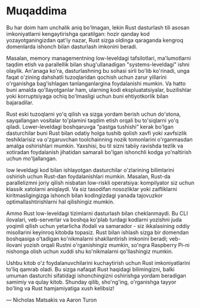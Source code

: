 # Muqaddima

Bu har doim ham unchalik aniq bo'lmagan, lekin Rust dasturlash tili asosan imkoniyatlarni kengaytirishga qaratilgan: hozir qanday kod yozayotganingizdan qat'iy nazar, Rust sizga oldinga qaraganda kengroq domenlarda ishonch bilan dasturlash imkonini beradi.

Masalan, memory managementning low-leveldagi tafsilotlari, ma'lumotlarni taqdim etish va parallellik bilan shug'ullanadigan "systems-leveldagi" ishni olaylik. An'anaga ko'ra, dasturlashning bu sohasi sirli bo'lib ko'rinadi, unga faqat o'zining dahshatli tuzoqlaridan qochish uchun zarur yillarini o'rganishga bag'ishlagan tanlanganlargina foydalanishi mumkin. Va hatto buni amalda qo'llayotganlar ham, ularning kodi ekspluatatsiyalar, buzilishlar yoki korruptsiyaga ochiq bo'lmasligi uchun buni ehtiyotkorlik bilan bajaradilar.

Rust eski tuzoqlarni yo'q qilish va sizga yordam berish uchun do'stona, sayqallangan vositalar to'plamini taqdim etish orqali bu to'siqlarni yo'q qiladi. Lower-leveldagi boshqaruvga ”pastga tushishi” kerak bo'lgan dasturchilar buni Rust bilan odatiy holga tushib qolish xavfi yoki xavfsizlik teshiklarisiz va o'zgaruvchan toolchainning nozik tomonlarini o'rganmasdan amalga oshirishlari mumkin. Yaxshisi, bu til sizni tabiiy ravishda tezlik va xotiradan foydalanish jihatidan samarali bo'lgan ishonchli kodga yo'naltirish uchun mo'ljallangan.

low leveldagi kod bilan ishlayotgan dasturchilar o'zlarining bilimlarini oshirish uchun Rust-dan foydalanishlari mumkin. Masalan, Rust-da parallelizmni joriy qilish nisbatan low-riskli operatsiya: kompilyator siz uchun klassik xatolarni aniqlaydi. Va siz tasodifan nosozliklar yoki zaifliklarni kiritmasligingizga ishonch bilan kodingizdagi yanada tajovuzkor optimallashtirishlarni hal qilishingiz mumkin.

Ammo Rust low-leveldagi tizimlarni dasturlash bilan cheklanmaydi. Bu CLI ilovalari, veb-serverlar va boshqa ko'plab turdagi kodlarni yozishni juda yoqimli qilish uchun yetarlicha ifodali va samarador - siz ikkalasining oddiy misollarini keyinroq kitobda topasiz. Rust bilan ishlash sizga bir domendan boshqasiga o'tadigan ko'nikmalarni shakllantirish imkonini beradi; veb-ilovani yozish orqali Rustni o'rganishingiz mumkin, so'ngra Raspberry Pi-ni nishonga olish uchun xuddi shu ko'nikmalarni qo'llashingiz mumkin.

Ushbu kitob o'z foydalanuvchilarini kuchaytirish uchun Rust imkoniyatlarini to'liq qamrab oladi. Bu sizga nafaqat Rust haqidagi bilimingizni, balki umuman dasturchi sifatidagi ishonchingizni oshirishga yordam beradigan samimiy va qulay kitob. Shunday qilib, sho'ng'ing, o'rganishga tayyor bo'ling va Rust hamjamiyatiga xush kelibsiz!

— Nicholas Matsakis va Aaron Turon
